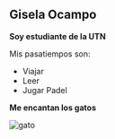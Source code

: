## Gisela Ocampo

**Soy estudiante de la UTN**

Mis pasatiempos son:


- Viajar
- Leer
- Jugar Padel

**Me encantan los gatos**


![gato](https://www.purina-latam.com/sites/g/files/auxxlc391/files/styles/social_share_large/public/purina-por-que-vemos-tan-felices-a-los-gatos-en-cajas-de-carton.png?itok=xABhZ8v9)
